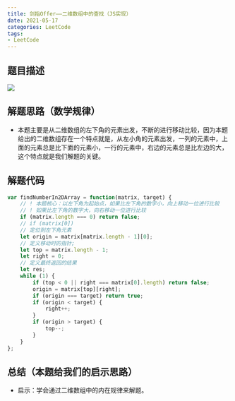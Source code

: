 ```yaml
---
title: 剑指Offer——二维数组中的查找（JS实现）
date: 2021-05-17
categories: LeetCode
tags: 
- LeetCode
---
```

## 题目描述
![](https://img-blog.csdnimg.cn/img_convert/8f0ca65120b9dbfae3877b608475f8c8.png)

## 解题思路（数学规律）
* 本题主要是从二维数组的左下角的元素出发，不断的进行移动比较，因为本题给出的二维数组存在一个特点就是，从左小角的元素出发，一列的元素中，上面的元素总是比下面的元素小，一行的元素中，右边的元素总是比左边的大，这个特点就是我们解题的关键。

## 解题代码
```js
var findNumberIn2DArray = function(matrix, target) {
    // ! 本题核心：以左下角为起始点，如果比左下角的数字小，向上移动一位进行比较
    // ! 如果比左下角的数字大，向右移动一位进行比较
    if (matrix.length === 0) return false;
    // if (matrix[0])
    // 定位到左下角元素
    let origin = matrix[matrix.length - 1][0];
    // 定义移动时的指针;
    let top = matrix.length - 1;
    let right = 0;
    // 定义最终返回的结果
    let res;
    while (1) {
        if (top < 0 || right === matrix[0].length) return false;
        origin = matrix[top][right];
        if (origin === target) return true;
        if (origin < target) {
            right++;
        }
        if (origin > target) {
            top--;
        }
    }
};
```
## 总结（本题给我们的启示思路）
* 启示：学会通过二维数组中的内在规律来解题。

